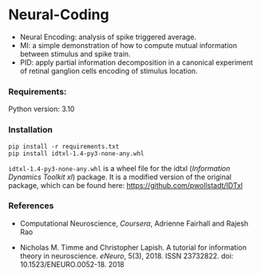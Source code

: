 # Neural-Coding

- Neural Encoding: analysis of spike triggered average.
- MI: a simple demonstration of how to compute mutual information between stimulus and spike train.
- PID: apply partial information decomposition in a canonical experiment of retinal ganglion cells encoding of stimulus location.

### Requirements:
Python version: 3.10

### Installation
```
pip install -r requirements.txt
pip install idtxl-1.4-py3-none-any.whl
```
`idtxl-1.4-py3-none-any.whl` is a wheel file for the idtxl (_Information Dynamics Toolkit xl_) package. It is a modified version of the original package, which can be found here:
https://github.com/pwollstadt/IDTxl

### References
- Computational Neuroscience, _Coursera_, Adrienne Fairhall and Rajesh Rao

- Nicholas M. Timme and Christopher Lapish. A tutorial for information theory in neuroscience. _eNeuro_, 5(3), 2018. ISSN 23732822. doi: 10.1523/ENEURO.0052-18. 2018